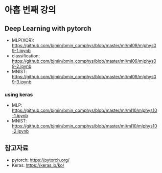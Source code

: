 # 아홉 번째 강의

## Deep Learning with pytorch

* MLP(XOR): https://github.com/bjmin/bmin_comphys/blob/master/ml/ml09/mlphys09-1.ipynb
* classification: https://github.com/bjmin/bmin_comphys/blob/master/ml/ml09/mlphys09-2.ipynb
* MNIST: https://github.com/bjmin/bmin_comphys/blob/master/ml/ml09/mlphys09-3.ipynb

### using keras

* MLP: https://github.com/bjmin/bmin_comphys/blob/master/ml/ml10/mlphys10-1.ipynb
* MNIST: https://github.com/bjmin/bmin_comphys/blob/master/ml/ml10/mlphys10-2.ipynb

## 참고자료
* pytorch: https://pytorch.org/
* Keras: https://keras.io/ko/
